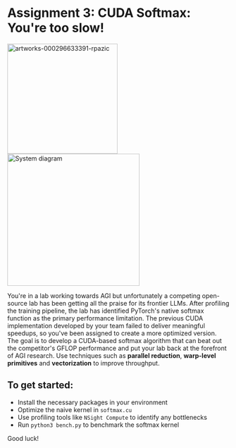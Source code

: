 # Assignment 3: CUDA Softmax: You're too slow!
<img src="https://github.com/user-attachments/assets/44c161d3-9b11-4ea8-9c65-ccc1202d165c" width="250" alt="artworks-000296633391-rpazic">

<img src="https://github.com/user-attachments/assets/67bd7a9a-d9ee-4447-a17e-1ac8aa59e1ad" width="300px" alt="System diagram">

You're in a lab working towards AGI but unfortunately a competing open-source lab has been getting all the praise for its frontier LLMs. After profiling the training pipeline, the lab has identified PyTorch's native softmax function as the primary performance limitation. The previous CUDA implementation developed by your team failed to deliver meaningful speedups, so you've been assigned to create a more optimized version. The goal is to develop a CUDA-based softmax algorithm that can beat out the competitor's GFLOP performance and put your lab back at the forefront of AGI research. Use techniques such as **parallel reduction**, **warp-level primitives** and **vectorization** to improve throughput.

## To get started:
- Install the necessary packages in your environment
- Optimize the naive kernel in `softmax.cu`
- Use profiling tools like `NSight Compute` to identify any bottlenecks
- Run `python3 bench.py` to benchmark the softmax kernel 

Good luck!
